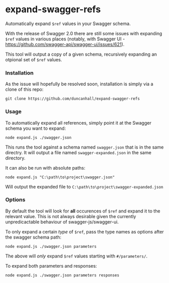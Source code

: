 # expand-swagger-refs
Automatically expand `$ref` values in your Swagger schema.

With the release of Swagger 2.0 there are still some issues with expanding `$ref` values in various places (notably, with Swagger UI - https://github.com/swagger-api/swagger-ui/issues/621).

This tool will output a copy of a given schema, recursively expanding an otpional set of `$ref` values.

### Installation
As the issue will hopefully be resolved soon, installation is simply via a clone of this repo:

`git clone https://github.com/duncanhall/expand-swagger-refs`

### Usage
To automatically expand all references, simply point it at the Swagger schema you want to expand:

`node expand.js ./swagger.json`

This runs the tool against a schema named `swagger.json` that is in the same directry. It will output a file named `swagger-expanded.json` in the same directory.

It can also be run with absolute paths:

`node expand.js "C:\path\to\project\swagger.json"`

Will output the expanded file to `C:\path\to\project\swagger-expanded.json`

### Options
By default the tool will look for **all** occurences of `$ref` and expand it to the relevant value. This is not always desirable given the currently unpredicactable behaviour of swagger-js/swagger-ui.

To only expand a certain _type_ of `$ref`, pass the type names as options after the swagger schema path:

`node expand.js ./swagger.json parameters`

The above will _only_ expand `$ref` values starting with `#/parameters/`.

To expand both parameters and responses: 

`node expand.js ./swagger.json parameters responses`
